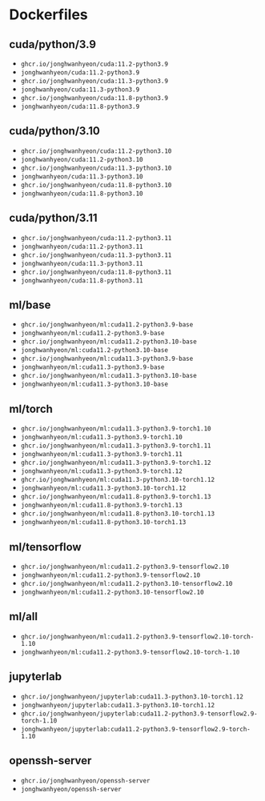 # Dockerfiles
## cuda/python/3.9
- `ghcr.io/jonghwanhyeon/cuda:11.2-python3.9`
- `jonghwanhyeon/cuda:11.2-python3.9`
- `ghcr.io/jonghwanhyeon/cuda:11.3-python3.9`
- `jonghwanhyeon/cuda:11.3-python3.9`
- `ghcr.io/jonghwanhyeon/cuda:11.8-python3.9`
- `jonghwanhyeon/cuda:11.8-python3.9`

## cuda/python/3.10
- `ghcr.io/jonghwanhyeon/cuda:11.2-python3.10`
- `jonghwanhyeon/cuda:11.2-python3.10`
- `ghcr.io/jonghwanhyeon/cuda:11.3-python3.10`
- `jonghwanhyeon/cuda:11.3-python3.10`
- `ghcr.io/jonghwanhyeon/cuda:11.8-python3.10`
- `jonghwanhyeon/cuda:11.8-python3.10`

## cuda/python/3.11
- `ghcr.io/jonghwanhyeon/cuda:11.2-python3.11`
- `jonghwanhyeon/cuda:11.2-python3.11`
- `ghcr.io/jonghwanhyeon/cuda:11.3-python3.11`
- `jonghwanhyeon/cuda:11.3-python3.11`
- `ghcr.io/jonghwanhyeon/cuda:11.8-python3.11`
- `jonghwanhyeon/cuda:11.8-python3.11`

## ml/base
- `ghcr.io/jonghwanhyeon/ml:cuda11.2-python3.9-base`
- `jonghwanhyeon/ml:cuda11.2-python3.9-base`
- `ghcr.io/jonghwanhyeon/ml:cuda11.2-python3.10-base`
- `jonghwanhyeon/ml:cuda11.2-python3.10-base`
- `ghcr.io/jonghwanhyeon/ml:cuda11.3-python3.9-base`
- `jonghwanhyeon/ml:cuda11.3-python3.9-base`
- `ghcr.io/jonghwanhyeon/ml:cuda11.3-python3.10-base`
- `jonghwanhyeon/ml:cuda11.3-python3.10-base`

## ml/torch
- `ghcr.io/jonghwanhyeon/ml:cuda11.3-python3.9-torch1.10`
- `jonghwanhyeon/ml:cuda11.3-python3.9-torch1.10`
- `ghcr.io/jonghwanhyeon/ml:cuda11.3-python3.9-torch1.11`
- `jonghwanhyeon/ml:cuda11.3-python3.9-torch1.11`
- `ghcr.io/jonghwanhyeon/ml:cuda11.3-python3.9-torch1.12`
- `jonghwanhyeon/ml:cuda11.3-python3.9-torch1.12`
- `ghcr.io/jonghwanhyeon/ml:cuda11.3-python3.10-torch1.12`
- `jonghwanhyeon/ml:cuda11.3-python3.10-torch1.12`
- `ghcr.io/jonghwanhyeon/ml:cuda11.8-python3.9-torch1.13`
- `jonghwanhyeon/ml:cuda11.8-python3.9-torch1.13`
- `ghcr.io/jonghwanhyeon/ml:cuda11.8-python3.10-torch1.13`
- `jonghwanhyeon/ml:cuda11.8-python3.10-torch1.13`

## ml/tensorflow
- `ghcr.io/jonghwanhyeon/ml:cuda11.2-python3.9-tensorflow2.10`
- `jonghwanhyeon/ml:cuda11.2-python3.9-tensorflow2.10`
- `ghcr.io/jonghwanhyeon/ml:cuda11.2-python3.10-tensorflow2.10`
- `jonghwanhyeon/ml:cuda11.2-python3.10-tensorflow2.10`

## ml/all
- `ghcr.io/jonghwanhyeon/ml:cuda11.2-python3.9-tensorflow2.10-torch-1.10`
- `jonghwanhyeon/ml:cuda11.2-python3.9-tensorflow2.10-torch-1.10`

## jupyterlab
- `ghcr.io/jonghwanhyeon/jupyterlab:cuda11.3-python3.10-torch1.12`
- `jonghwanhyeon/jupyterlab:cuda11.3-python3.10-torch1.12`
- `ghcr.io/jonghwanhyeon/jupyterlab:cuda11.2-python3.9-tensorflow2.9-torch-1.10`
- `jonghwanhyeon/jupyterlab:cuda11.2-python3.9-tensorflow2.9-torch-1.10`

## openssh-server
- `ghcr.io/jonghwanhyeon/openssh-server`
- `jonghwanhyeon/openssh-server`

